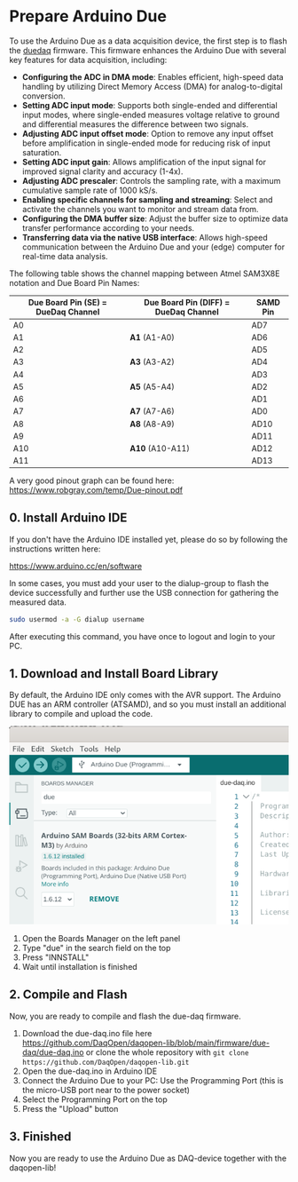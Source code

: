 # Prepare Arduino Due

To use the Arduino Due as a data acquisition device, the first step is to flash the [duedaq](https://github.com/DaqOpen/daqopen-lib/blob/main/firmware/due-daq/due-daq.ino) firmware. This firmware enhances the Arduino Due with several key features for data acquisition, including:

- **Configuring the ADC in DMA mode**: Enables efficient, high-speed data handling by utilizing Direct Memory Access (DMA) for analog-to-digital conversion.
- **Setting ADC input mode**: Supports both single-ended and differential input modes, where single-ended measures voltage relative to ground and differential measures the difference between two signals.
- **Adjusting ADC input offset mode**: Option to remove any input offset before amplification in single-ended mode for reducing risk of input saturation.
- **Setting ADC input gain**: Allows amplification of the input signal for improved signal clarity and accuracy (1-4x).
- **Adjusting ADC prescaler**: Controls the sampling rate, with a maximum cumulative sample rate of 1000 kS/s.
- **Enabling specific channels for sampling and streaming**: Select and activate the channels you want to monitor and stream data from.
- **Configuring the DMA buffer size**: Adjust the buffer size to optimize data transfer performance according to your needs.
- **Transferring data via the native USB interface**: Allows high-speed communication between the Arduino Due and your (edge) computer for real-time data analysis.

The following table shows the channel mapping between Atmel SAM3X8E notation and Due Board Pin Names:

| Due Board Pin (SE) = DueDaq Channel | Due Board Pin (DIFF) = DueDaq Channel | SAMD Pin |
| ----------------------------------- | ------------------------------------- | -------- |
| A0                                  |                                       | AD7      |
| A1                                  | **A1** (A1-A0)                        | AD6      |
| A2                                  |                                       | AD5      |
| A3                                  | **A3** (A3-A2)                        | AD4      |
| A4                                  |                                       | AD3      |
| A5                                  | **A5** (A5-A4)                        | AD2      |
| A6                                  |                                       | AD1      |
| A7                                  | **A7** (A7-A6)                        | AD0      |
| A8                                  | **A8** (A8-A9)                        | AD10     |
| A9                                  |                                       | AD11     |
| A10                                 | **A10** (A10-A11)                     | AD12     |
| A11                                 |                                       | AD13     |

A very good pinout graph can be found here: https://www.robgray.com/temp/Due-pinout.pdf

## 0. Install Arduino IDE

If you don't have the Arduino IDE installed yet, please do so by following the instructions written here:

https://www.arduino.cc/en/software

In some cases, you must add your user to the dialup-group to flash the device successfully and further use the USB connection for gathering the measured data.

```bash
sudo usermod -a -G dialup username
```

After executing this command, you have once to logout and login to your PC.



## 1. Download and Install Board Library

By default, the Arduino IDE only comes with the AVR support. The Arduino DUE has an ARM controller (ATSAMD), and so you must install an additional library to compile and upload the code.

![image-20240919121103265](resources/screenshot-arduino-ide-boards-manager.png)

1. Open the Boards Manager on the left panel
2. Type "due" in the search field on the top
3. Press "INNSTALL"
4. Wait until installation is finished



## 2. Compile and Flash

Now, you are ready to compile and flash the due-daq firmware.

1. Download the due-daq.ino file here https://github.com/DaqOpen/daqopen-lib/blob/main/firmware/due-daq/due-daq.ino or clone the whole repository with `git clone https://github.com/DaqOpen/daqopen-lib.git`
2. Open the due-daq.ino in Arduino IDE
3. Connect the Arduino Due to your PC: Use the Programming Port (this is the micro-USB port near to the power socket)
4. Select the Programming Port on the top
5. Press the "Upload" button



## 3. Finished

Now you are ready to use the Arduino Due as DAQ-device together with the daqopen-lib!